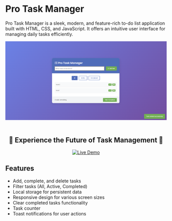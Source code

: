# Pro Task Manager

Pro Task Manager is a sleek, modern, and feature-rich to-do list application built with HTML, CSS, and JavaScript. It offers an intuitive user interface for managing daily tasks efficiently.

<div align="center">
  <img src="public/screenshot.png" alt="Pro Task Manager Screenshot" width="900">

  <br>
  <br>

  <h2>🚀 Experience the Future of Task Management 🚀</h2>

  <a href="https://emre-javascript-todolist.netlify.app/" target="_blank">
    <img src="https://img.shields.io/badge/LIVE%20DEMO-Click%20Here-brightgreen?style=for-the-badge&logo=github" alt="Live Demo" height="50">
  </a>
</div>

## Features

- Add, complete, and delete tasks
- Filter tasks (All, Active, Completed)
- Local storage for persistent data
- Responsive design for various screen sizes
- Clear completed tasks functionality
- Task counter
- Toast notifications for user actions